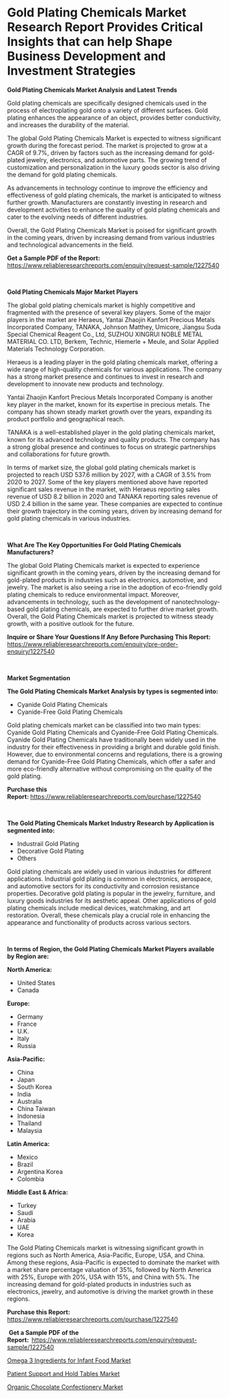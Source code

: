 <p><h1>Gold Plating Chemicals Market Research Report Provides Critical Insights that can help Shape Business Development and Investment Strategies</h1></p><p><strong>Gold Plating Chemicals Market Analysis and Latest Trends</strong></p>
<p><p>Gold plating chemicals are specifically designed chemicals used in the process of electroplating gold onto a variety of different surfaces. Gold plating enhances the appearance of an object, provides better conductivity, and increases the durability of the material.</p><p>The global Gold Plating Chemicals Market is expected to witness significant growth during the forecast period. The market is projected to grow at a CAGR of 9.7%, driven by factors such as the increasing demand for gold-plated jewelry, electronics, and automotive parts. The growing trend of customization and personalization in the luxury goods sector is also driving the demand for gold plating chemicals.</p><p>As advancements in technology continue to improve the efficiency and effectiveness of gold plating chemicals, the market is anticipated to witness further growth. Manufacturers are constantly investing in research and development activities to enhance the quality of gold plating chemicals and cater to the evolving needs of different industries.</p><p>Overall, the Gold Plating Chemicals Market is poised for significant growth in the coming years, driven by increasing demand from various industries and technological advancements in the field.</p></p>
<p><strong>Get a Sample PDF of the Report:&nbsp;</strong> <a href="https://www.reliableresearchreports.com/enquiry/request-sample/1227540">https://www.reliableresearchreports.com/enquiry/request-sample/1227540</a></p>
<p>&nbsp;</p>
<p><strong>Gold Plating Chemicals Major Market Players</strong></p>
<p><p>The global gold plating chemicals market is highly competitive and fragmented with the presence of several key players. Some of the major players in the market are Heraeus, Yantai Zhaojin Kanfort Precious Metals Incorporated Company, TANAKA, Johnson Matthey, Umicore, Jiangsu Suda Special Chemical Reagent Co., Ltd, SUZHOU XINGRUI NOBLE METAL MATERIAL CO. LTD, Berkem, Technic, Hiemerle + Meule, and Solar Applied Materials Technology Corporation.</p><p>Heraeus is a leading player in the gold plating chemicals market, offering a wide range of high-quality chemicals for various applications. The company has a strong market presence and continues to invest in research and development to innovate new products and technology.</p><p>Yantai Zhaojin Kanfort Precious Metals Incorporated Company is another key player in the market, known for its expertise in precious metals. The company has shown steady market growth over the years, expanding its product portfolio and geographical reach.</p><p>TANAKA is a well-established player in the gold plating chemicals market, known for its advanced technology and quality products. The company has a strong global presence and continues to focus on strategic partnerships and collaborations for future growth.</p><p>In terms of market size, the global gold plating chemicals market is projected to reach USD 537.6 million by 2027, with a CAGR of 3.5% from 2020 to 2027. Some of the key players mentioned above have reported significant sales revenue in the market, with Heraeus reporting sales revenue of USD 8.2 billion in 2020 and TANAKA reporting sales revenue of USD 2.4 billion in the same year. These companies are expected to continue their growth trajectory in the coming years, driven by increasing demand for gold plating chemicals in various industries.</p></p>
<p>&nbsp;</p>
<p><strong>What Are The Key Opportunities For Gold Plating Chemicals Manufacturers?</strong></p>
<p><p>The global Gold Plating Chemicals market is expected to experience significant growth in the coming years, driven by the increasing demand for gold-plated products in industries such as electronics, automotive, and jewelry. The market is also seeing a rise in the adoption of eco-friendly gold plating chemicals to reduce environmental impact. Moreover, advancements in technology, such as the development of nanotechnology-based gold plating chemicals, are expected to further drive market growth. Overall, the Gold Plating Chemicals market is projected to witness steady growth, with a positive outlook for the future.</p></p>
<p><strong>Inquire or Share Your Questions If Any Before Purchasing This Report:</strong> <a href="https://www.reliableresearchreports.com/enquiry/pre-order-enquiry/1227540">https://www.reliableresearchreports.com/enquiry/pre-order-enquiry/1227540</a></p>
<p>&nbsp;</p>
<p><strong>Market Segmentation</strong></p>
<p><strong>The Gold Plating Chemicals Market Analysis by types is segmented into:</strong></p>
<p><ul><li>Cyanide Gold Plating Chemicals</li><li>Cyanide-Free Gold Plating Chemicals</li></ul></p>
<p><p>Gold plating chemicals market can be classified into two main types: Cyanide Gold Plating Chemicals and Cyanide-Free Gold Plating Chemicals. Cyanide Gold Plating Chemicals have traditionally been widely used in the industry for their effectiveness in providing a bright and durable gold finish. However, due to environmental concerns and regulations, there is a growing demand for Cyanide-Free Gold Plating Chemicals, which offer a safer and more eco-friendly alternative without compromising on the quality of the gold plating.</p></p>
<p><strong>Purchase this Report:&nbsp;</strong><a href="https://www.reliableresearchreports.com/purchase/1227540">https://www.reliableresearchreports.com/purchase/1227540</a></p>
<p>&nbsp;</p>
<p><strong>The Gold Plating Chemicals Market Industry Research by Application is segmented into:</strong></p>
<p><ul><li>Industrail Gold Plating</li><li>Decorative Gold Plating</li><li>Others</li></ul></p>
<p><p>Gold plating chemicals are widely used in various industries for different applications. Industrial gold plating is common in electronics, aerospace, and automotive sectors for its conductivity and corrosion resistance properties. Decorative gold plating is popular in the jewelry, furniture, and luxury goods industries for its aesthetic appeal. Other applications of gold plating chemicals include medical devices, watchmaking, and art restoration. Overall, these chemicals play a crucial role in enhancing the appearance and functionality of products across various sectors.</p></p>
<p>&nbsp;</p>
<p><strong>In terms of Region, the Gold Plating Chemicals Market Players available by Region are:</strong></p>
<p>
    <p> <strong> North America: </strong>
        <ul>
            <li>United States</li>
            <li>Canada</li>
        </ul>
        </p> 
    <p> <strong> Europe: </strong>
        <ul>
            <li>Germany</li>
            <li>France</li>
            <li>U.K.</li>
            <li>Italy</li>
            <li>Russia</li>
        </ul>
        </p> 
    <p> <strong> Asia-Pacific: </strong>
        <ul>
            <li>China</li>
            <li>Japan</li>
            <li>South Korea</li>
            <li>India</li>
            <li>Australia</li>
            <li>China Taiwan</li>
            <li>Indonesia</li>
            <li>Thailand</li>
            <li>Malaysia</li>
        </ul>
        </p> 
    <p> <strong> Latin America: </strong>
        <ul>
            <li>Mexico</li>
            <li>Brazil</li>
            <li>Argentina Korea</li>
            <li>Colombia</li>
        </ul>
        </p> 
    <p> <strong> Middle East & Africa: </strong>
        <ul>
            <li>Turkey</li>
            <li>Saudi</li>
            <li>Arabia</li>
            <li>UAE</li>
            <li>Korea</li>
        </ul>
    </p>
    </p>
<p><p>The Gold Plating Chemicals market is witnessing significant growth in regions such as North America, Asia-Pacific, Europe, USA, and China. Among these regions, Asia-Pacific is expected to dominate the market with a market share percentage valuation of 35%, followed by North America with 25%, Europe with 20%, USA with 15%, and China with 5%. The increasing demand for gold-plated products in industries such as electronics, jewelry, and automotive is driving the market growth in these regions.</p></p>
<p><strong>Purchase this Report: </strong><a href="https://www.reliableresearchreports.com/purchase/1227540">https://www.reliableresearchreports.com/purchase/1227540</a></p>
<p>&nbsp;<strong>Get a Sample PDF of the Report:&nbsp;&nbsp;</strong><a href="https://www.reliableresearchreports.com/enquiry/request-sample/1227540">https://www.reliableresearchreports.com/enquiry/request-sample/1227540</a></p>
<p><strong></strong></p>
<p><p><a href="https://view.publitas.com/reportprime-1/omega-3-ingredients-for-infant-food-market-size-and-growth-market-segmentation-regional-and-country-breakdowns-and-market-trends-for-period-from-2023-2030/">Omega 3 Ingredients for Infant Food Market</a></p><p><a href="https://view.publitas.com/reportprime-1/patient-support-and-hold-tables-market-research-report-unlocks-analysis-on-the-market-financial-status-market-size-and-market-revenue-upto-2030/">Patient Support and Hold Tables Market</a></p><p><a href="https://view.publitas.com/reportprime-1/organic-chocolate-confectionery-market-challenges-opportunities-and-growth-drivers-and-major-market-players-forecasted-for-period-from-2023-2030/">Organic Chocolate Confectionery Market</a></p></p>